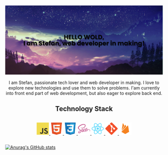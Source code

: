 ![Stefan Skoric Banner](/assets/img/profileBanner.png)
<div align="center">I am Stefan, passionate tech lover and web developer in making. I love to explore new technologies and use them to solve problems. I'am currently into front end part of web development, but also eager to explore back end.</div>

<div align="center"><h2>Technology Stack</h2></div>
<div style="display:flex;flex-direction:column">
<p align="center">
  <a href="https://www.javascript.com/" target="_blank"> <img src="https://github.com/devicons/devicon/blob/master/icons/javascript/javascript-original.svg" alt="js" width="40" height="40"/> </a>
  <a href="https://www.w3schools.com/html/" target="_blank"> <img src="https://github.com/devicons/devicon/blob/master/icons/html5/html5-original.svg" alt="html" width="40" height="40"/> </a>
  <a href="https://www.w3schools.com/css/" target="_blank"> <img src="https://github.com/devicons/devicon/blob/master/icons/css3/css3-original.svg" alt="css3" width="40" height="40"/> </a>
  <a href="https://sass-lang.com/" target="_blank"> <img src="https://github.com/devicons/devicon/blob/master/icons/sass/sass-original.svg" alt="sass" width="40" height="40"/> </a>
  <a href="https://reactjs.org/" target="_blank"> <img src="https://github.com/devicons/devicon/blob/master/icons/react/react-original.svg" alt="reactjs" width="40" height="40"/> </a>
  <a href="https://git-scm.com/" target="_blank"> <img src="https://github.com/devicons/devicon/blob/master/icons/git/git-original.svg" alt="git" width="40" height="40"/> </a>
  <a href="https://firebase.google.com/" target="_blank"> <img src="https://github.com/devicons/devicon/blob/master/icons/firebase/firebase-plain.svg" alt="firebase" width="40" height="40"/> </a></p>
</div>

[![Anurag's GitHub stats](https://github-readme-stats.vercel.app/api?username=stefanskoricdev&count_private=true&show_icons=true&theme=merko)](https://github.com/stefanskoricdev/github-readme-stats)

